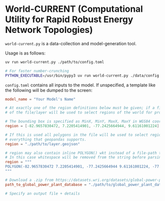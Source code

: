 
# World-CURRENT (Computational Utility for Rapid Robust Energy Network Topologies)

`world-current.py` is a data-collection and model-generation tool.

Usage is as follows:

```bash
uv run world-current.py ./path/to/config.toml

# For faster number-crunching
PYTHON_EXECUTABLE=/usr/bin/pypy3 uv run world-current.py ./data/config.toml

```

`config.toml` contains all inputs to the model. If unspecified, a template like the
following will be dumped to the screen:

```toml
model_name = "Your Model's Name"

# At exactly one of the region definitions below must be given; if a file or layer of data is specified, ALL contents
# of the file/layer will be used to select regions of the world for processing.

# The bounding box is specified as MinX, MinY, MaxX, MaxY in WGS84 coordinates
region = [-82.9657830472, 7.2205414901, -77.2425664944, 9.61161001224]

# If this is used all polygons in the file will be used to select region; formats supported are
# everything that geopandas supports.
region = "./path/to/layer.geojson"

# region may also contain inline POLYGON() wkt instead of a file-path to a text file.
# In this case whitespace will be removed from the string before parsing.
region = """
POLYGON(-82.9657830472 7.2205414901, -77.2425664944 9.61161001224, -77.1425664944 9.41161001224, -77.0325664944 9.11161001224, -82.9657830472 7.2205414901)
"""

# Download a .zip from https://datasets.wri.org/datasets/global-power-plant-database and set this to point to the .csv
path_to_global_power_plant_database = "./path/to/global_power_plant_database.csv"

# Specify an output file + details

```




